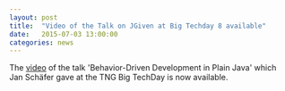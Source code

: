 ```yaml
---
layout: post
title:  "Video of the Talk on JGiven at Big Techday 8 available"
date:   2015-07-03 13:00:00
categories: news
---
```

The [video](https://www.techcast.com/events/bigtechday8/maffei-1345/) of the talk 'Behavior-Driven Development in Plain Java' which Jan Schäfer gave at the TNG Big TechDay is now available.

[jgiven-gh]: https://github.com/TNG/JGiven
[jgiven]:    https://jgiven.org
